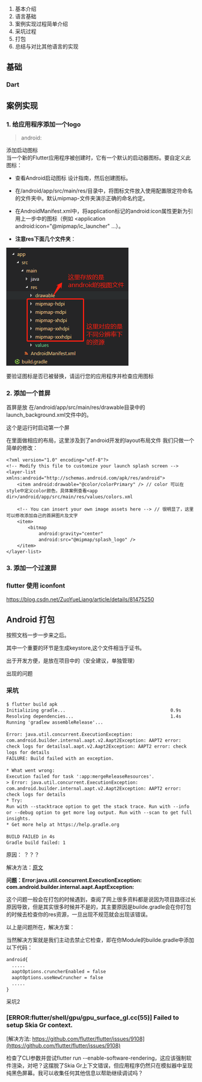 1. 基本介绍
2. 语言基础
3. 案例实现过程简单介绍
4. 采坑过程
5. 打包
6. 总结与对比其他语言的实现


## 基础

### Dart

## 案例实现
### 1. 给应用程序添加一个logo
> android: 

添加启动图标   
当一个新的Flutter应用程序被创建时，它有一个默认的启动器图标。要自定义此图标：

- 查看Android启动图标 设计指南，然后创建图标。

- 在<app dir>/android/app/src/main/res/目录中，将图标文件放入使用配置限定符命名的文件夹中。默认mipmap-文件夹演示正确的命名约定。

- 在AndroidManifest.xml中，将application标记的android:icon属性更新为引用上一步中的图标（例如  <application android:icon="@mipmap/ic_launcher" ...）。

- **注意res下面几个文件夹**：

![FLUTTER_HOME](../../images/18/demo/res_drawable.png)

要验证图标是否已被替换，请运行您的应用程序并检查应用图标
### 2. 添加一个首屏
首屏是放
在<app dir>/android/app/src/main/res/drawable目录中的launch_background.xml文件中的。

这个是运行时启动第一个屏

在里面做相应的布局，这里涉及到了android开发的layout布局文件
我们只做一个简单的修改：
```
<?xml version="1.0" encoding="utf-8"?>
<!-- Modify this file to customize your launch splash screen -->
<layer-list xmlns:android="http://schemas.android.com/apk/res/android">
    <item android:drawable="@color/colorPrimary" /> // color 可以在style中定义color颜色，具体案例查看<app dir>/android/app/src/main/res/values/colors.xml

    <!-- You can insert your own image assets here --> // 很明显了，这里可以修改添加自己的首屏图片及文字
    <item>
        <bitmap
            android:gravity="center"
            android:src="@mipmap/splash_logo" />
    </item>
</layer-list>

```

### 3. 添加一个过渡屏
### flutter 使用 iconfont
https://blog.csdn.net/ZuoYueLiang/article/details/81475250
## Android 打包
按照文档一步一步来之后。

其中一个重要的环节是生成keystore,这个文件相当于证书。

出于开发方便，是放在项目中的（安全建议，单独管理）

出现的问题
### 采坑

```
$ flutter build apk
Initializing gradle...                                       0.9s
Resolving dependencies...                                    1.4s
Running 'gradlew assembleRelease'...

Error: java.util.concurrent.ExecutionException: com.android.builder.internal.aapt.v2.Aapt2Exception: AAPT2 error: check logs for detailsal.aapt.v2.Aapt2Exception: AAPT2 error: check logs for details
FAILURE: Build failed with an exception.

* What went wrong:
Execution failed for task ':app:mergeReleaseResources'.
> Error: java.util.concurrent.ExecutionException: com.android.builder.internal.aapt.v2.Aapt2Exception: AAPT2 error: check logs for details
* Try:
Run with --stacktrace option to get the stack trace. Run with --info or --debug option to get more log output. Run with --scan to get full insights.
* Get more help at https://help.gradle.org

BUILD FAILED in 4s                                                                                                                                 Gradle build failed: 1
```
原因： ？？？

解决方法：[原文](https://blog.csdn.net/lyh1299259684/article/details/80319136)

**问题：Error:java.util.concurrent.ExecutionException: com.android.builder.internal.aapt.AaptException:**

这个问题一般会在打包的时候遇到，查阅了网上很多资料都是说因为项目路径过长原因导致，但是其实很多时候并不是的，其主要原因是builde.gradle会在你打包的时候去检查你的res资源，一旦出现不规范就会出现该错误。

以上是问题所在，解决方案：

当然解决方案就是我们主动去禁止它检查，即在你Module的builde.gradle中添加以下代码：
```
android{
  .....
  aaptOptions.cruncherEnabled = false
  aaptOptions.useNewCruncher = false
  .....
}
````

采坑2   
### [ERROR:flutter/shell/gpu/gpu_surface_gl.cc(55)] Failed to setup Skia Gr context.

[解决方法: https://github.com/flutter/flutter/issues/9108](https://github.com/flutter/flutter/issues/9108) 


检查了CLI参数并尝试flutter run --enable-software-rendering，这应该强制软件渲染，对吧？这摆脱了Skia Gr上下文错误，但应用程序仍然只在模拟器中呈现纯黑色屏幕。我可以收集任何其他信息以帮助继续调试吗？